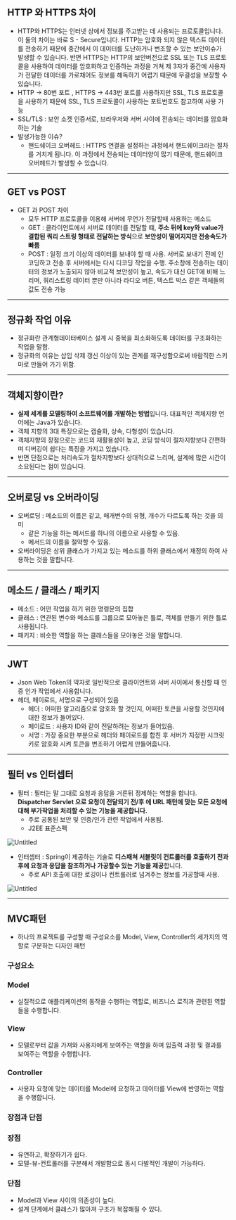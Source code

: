 ## HTTP 와 HTTPS 차이

- HTTP와 HTTPS는 인터넷 상에서 정보를 주고받는 데 사용되는 프로토콜입니다. 이 둘의 차이는 바로 S - Secure입니다. HTTP는 암호화 되지 않은 텍스트 데이터를 전송하기 때문에 중간에서 이 데이터를 도난하거나 변조할 수 있는 보안이슈가 발생할 수 있습니다. 반면 HTTPS는 HTTP의 보안버전으로 SSL 또는 TLS 프로토콜을 사용하여 데이터를 암호화하고 인증하는 과정을 거쳐 제 3자가 중간에 사용자가 전달한 데이터를 가로채어도 정보를 해독하기 어렵기 때문에 무결성을 보장할 수 있습니다.
- HTTP → 80번 포트 , HTTPS → 443번 포트를 사용하지만 SSL, TLS 프로토콜을 사용하기 때문에 SSL, TLS 프로토콜이 사용하는 포트번호도 참고하여 사용 가능
- SSL/TLS : 보안 소켓 인증서로, 브라우저와 서버 사이에 전송되는 데이터를 암호화하는 기술
- 발생가능한 이슈?
    - 핸드쉐이크 오버헤드 : HTTPS 연결을 설정하는 과정에서 핸드쉐이크라는 절차를 거치게 됩니다. 이 과정에서 전송되는 데이터양이 많기 때문에, 핸드쉐이크 오버헤드가 발생할 수 있습니다.

---

## GET vs POST

- GET 과 POST 차이
    - 모두 HTTP 프로토콜을 이용해 서버에 무언가 전달할때 사용하는 메소드
    - GET : 클라이언트에서 서버로 데이터를 전달할 떄, **주소 뒤에 key와 value가 결합된 쿼리 스트링 형태로 전달하는 방식**으로 **보안성이 떨어지지만 전송속도가 빠름**
    - POST : 일정 크기 이상의 데이터를 보내야 할 때 사용. 서버로 보내기 전에 인코딩하고 전송 후 서버에서는 다시 디코딩 작업을 수행. 주소창에 전송하는 데이터의 정보가 노출되지 않아 비교적 보안성이 높고, 속도가 대신 GET에 비해 느리며, 쿼리스트링 데이터 뿐만 아니라 라디오 버튼, 텍스트 박스 같은 객체들의 값도 전송 가능

---

## 정규화 작업 이유

- 정규화란 관계형데이터베이스 설계 시 중복을 최소화하도록 데이터를 구조화하는 작업을 말함.
- 정규화의 이유는 삽입 삭제 갱신 이상이 있는 관계를 재구성함으로써 바람직한 스키마로 만들어 가기 위함.

---

## 객체지향이란?

- **실제 세계를 모델링하여 소프트웨어를 개발하는 방법**입니다. 대표적인 객체지향 언어에는 Java가 있습니다.
- 객체 지향의 3대 특징으로는 캡슐화, 상속, 다형성이 있습니다.
- 객체지향의 장점으로는 코드의 재활용성이 높고, 코딩 방식이 절차지향보다 간편하며 디버깅이 쉽다는 특징을 가지고 있습니다.
- 반면 단점으로는 처리속도가 절차지향보다 상대적으로 느리며, 설계에 많은 시간이 소요된다는 점이 있습니다.

---

## 오버로딩 vs 오버라이딩

- 오버로딩 : 메소드의 이름은 같고, 매개변수의 유형, 개수가 다르도록 하는 것을 의미
    - 같은 기능을 하는 메서드를 하나의 이름으로 사용할 수 있음.
    - 메서드의 이름을 절약할 수 있음.
- 오버라이딩은 상위 클래스가 가지고 있는 메소드를 하위 클래스에서 재정의 하여 사용하는 것을 말합니다.

---

## 메소드 / 클래스 / 패키지

- 메소드 : 어떤 작업을 하기 위한 명령문의 집합
- 클래스 : 연관된 변수와 메소드를 그룹으로 모아놓은 틀로, 객체를 만들기 위한 틀로 사용됩니다.
- 패키지 : 비슷한 역할을 하는 클래스들을 모아놓은 것을 말합니다.

---

## JWT

- Json Web Token의 약자로 일반적으로 클라이언트와 서버 사이에서 통신할 때 인증 인가 작업에서 사용합니다.
- 헤더, 페이로드, 서명으로 구성되어 있음
    - 헤더 : 어떠한 알고리즘으로 암호화 할 것인지, 어떠한 토큰을 사용할 것인지에 대한 정보가 들어있다.
    - 페이로드 : 사용자 ID와 같이 전달하려는 정보가 들어있음.
    - 서명 : 가장 중요한 부분으로 헤더와 페이로드를 합친 후 서버가 지정한 시크릿 키로 암호화 시켜 토큰을 변조하기 어렵게 만들어줍니다.

---

## 필터 vs 인터셉터

- 필터 : 필터는 말 그대로 요청과 응답을 거른뒤 정제하는 역할을 합니다. **Dispatcher Servlet 으로 요청이 전달되기 전/후 에 URL 패턴에 맞는 모든 요청에 대해 부가작업을 처리할 수 있는 기능을 제공합니다.**
    - 주로 공통된 보안 및 인증/인가 관련 작업에서 사용됨.
    - J2EE 표준스펙

![Untitled](https://prod-files-secure.s3.us-west-2.amazonaws.com/15d46b1d-5863-4b93-8e94-4dd64d973ba3/3e921a08-0489-46b0-8d9b-741fb4fedef1/Untitled.png)

- 인터셉터 : Spring이 제공하는 기술로 **디스패쳐 서블릿이 컨트롤러를 호출하기 전과 후에 요청과 응답을 참조하거나 가공할수 있는 기능을 제공**합니다.
    - 주로 API 호출에 대한 로깅이나 컨트롤러로 넘겨주는 정보를 가공할때 사용.

![Untitled](https://prod-files-secure.s3.us-west-2.amazonaws.com/15d46b1d-5863-4b93-8e94-4dd64d973ba3/40233008-e0d3-478a-9ac5-d4c06a8f875f/Untitled.png)

---

## MVC패턴

- 하나의 프로젝트를 구성할 때 구성요소를 Model, View, Controller의 세가지의 역할로 구분하는 디자인 패턴

### 구성요소

### Model

- 실질적으로 애플리케이션의 동작을 수행하는 역할로, 비즈니스 로직과 관련된 역할들을 수행합니다.

### View

- 모델로부터 값을 가져와 사용자에게 보여주는 역할을 하며 입출력 과정 및 결과를 보여주는 역할을 수행합니다.

### Controller

- 사용자 요청에 맞는 데이터를 Model에 요청하고 데이터를 View에 반영하는 역할을 수행합니다.

### 장점과 단점

### 장점

- 유연하고, 확장하기가 쉽다.
- 모델-뷰-컨트롤러를 구분해서 개발함으로 동시 다발적인 개발이 가능하다.

### 단점

- Model과 View 사이의 의존성이 높다.
- 설계 단계에서 클래스가 많아져 구조가 복잡해질 수 있다.